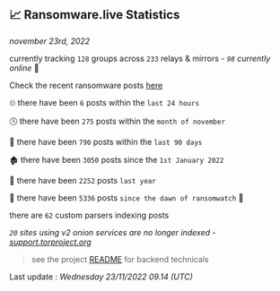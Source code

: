 
## 📈 Ransomware.live Statistics
_november 23rd, 2022_

currently tracking `128` groups across `233` relays & mirrors - _`98` currently online_ 📡

Check the recent ransomware posts [here](https://www.ransomware.live/#/recentposts)


⏲ there have been `6` posts within the `last 24 hours`

🕓 there have been `275` posts within the `month of november`

📅 there have been `790` posts within the `last 90 days`

🏚 there have been `3050` posts since the `1st January 2022`

🚀 there have been `2252` posts `last year`

🦕 there have been `5336` posts `since the dawn of ransomwatch` 🐣

there are `62` custom parsers indexing posts

_`20` sites using v2 onion services are no longer indexed - [support.torproject.org](https://support.torproject.org/onionservices/v2-deprecation/)_

> see the project [README](https://github.com/jmousqueton/ransomwatch#readme) for backend technicals



Last update : _Wednesday 23/11/2022 09.14 (UTC)_

